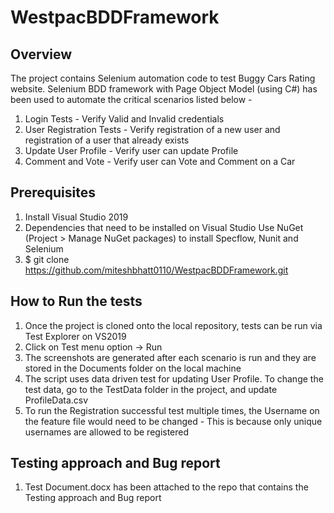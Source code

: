 # WestpacBDDFramework

## Overview
The project contains Selenium automation code to test Buggy Cars Rating website. Selenium BDD framework with Page Object Model (using C#) has been used to automate the critical 
scenarios listed below - 
1. Login Tests - Verify Valid and Invalid credentials
2. User Registration Tests - Verify registration of a new user and registration of a user that already exists
3. Update User Profile - Verify user can update Profile
4. Comment and Vote - Verify user can Vote and Comment on a Car

## Prerequisites
1. Install Visual Studio 2019
2. Dependencies that need to be installed on Visual Studio
   Use NuGet (Project > Manage NuGet packages) to install Specflow, Nunit and Selenium
3. $ git clone https://github.com/miteshbhatt0110/WestpacBDDFramework.git

## How to Run the tests
1. Once the project is cloned onto the local repository, tests can be run via Test Explorer on VS2019
2. Click on Test menu option -> Run
3. The screenshots are generated after each scenario is run and they are stored in the Documents folder on the local machine
4. The script uses data driven test for updating User Profile. To change the test data, go to the TestData folder in the project, and update ProfileData.csv 
5. To run the Registration successful test multiple times, the Username on the feature file would need to be changed - This is because only unique usernames are allowed to be registered

## Testing approach and Bug report
1. Test Document.docx has been attached to the repo that contains the Testing approach and Bug report


